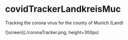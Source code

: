 # covidTrackerLandkreisMuc
Tracking the corona virus for the county of Munich (Land)

![screen](./coronaTracker.png, height=300px)
